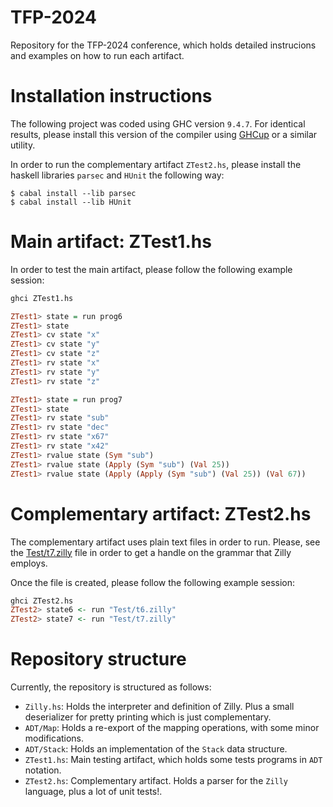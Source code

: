 # TFP-2024

Repository for the TFP-2024 conference, which holds detailed instrucions and examples on how to run each artifact.

# Installation instructions

The following project was coded using GHC version `9.4.7`. For identical results, please install this version of the compiler using [GHCup](https://www.haskell.org/ghcup/install/) or a similar utility.

In order to run the complementary artifact `ZTest2.hs`, please install the haskell libraries `parsec` and `HUnit` the following way:

```
$ cabal install --lib parsec
$ cabal install --lib HUnit
```

# Main artifact: ZTest1.hs

In order to test the main artifact, please follow the following example session:

``` haskell
ghci ZTest1.hs

ZTest1> state = run prog6
ZTest1> state
ZTest1> cv state "x" 
ZTest1> cv state "y"
ZTest1> cv state "z"
ZTest1> rv state "x" 
ZTest1> rv state "y"
ZTest1> rv state "z"

ZTest1> state = run prog7
ZTest1> state
ZTest1> rv state "sub"
ZTest1> rv state "dec"
ZTest1> rv state "x67"
ZTest1> rv state "x42"
ZTest1> rvalue state (Sym "sub")
ZTest1> rvalue state (Apply (Sym "sub") (Val 25))
ZTest1> rvalue state (Apply (Apply (Sym "sub") (Val 25)) (Val 67))
```
# Complementary artifact: ZTest2.hs

The complementary artifact uses plain text files in order to run. Please, see the [Test/t7.zilly](./Test/t7.zilly) file in order to get a handle on the grammar that Zilly employs.

Once the file is created, please follow the following example session:

```haskell
ghci ZTest2.hs
ZTest2> state6 <- run "Test/t6.zilly"
ZTest2> state7 <- run "Test/t7.zilly"

```

# Repository structure

Currently, the repository is structured as follows:

- `Zilly.hs`: Holds the interpreter and definition of Zilly. Plus a small deserializer for pretty printing which is just complementary.
- `ADT/Map`: Holds a re-export of the mapping operations, with some minor modifications.
- `ADT/Stack`: Holds an implementation of the `Stack` data structure.
- `ZTest1.hs`: Main testing artifact, which holds some tests programs in `ADT` notation.
- `ZTest2.hs`: Complementary artifact. Holds a parser for the `Zilly` language, plus a lot of unit tests!.






